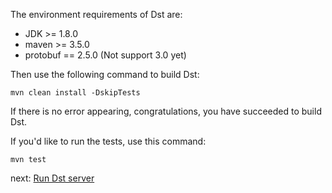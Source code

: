 
The environment requirements of Dst are:

- JDK >= 1.8.0
- maven >= 3.5.0
- protobuf == 2.5.0 (Not support 3.0 yet)

Then use the following command to build Dst:
```shell
mvn clean install -DskipTests
```

If there is no error appearing, congratulations, you have succeeded to build Dst.

If you'd like to run the tests, use this command:
```shell
mvn test
```

next: [Run Dst server](https://distkv-project.github.io/distkv/run_distkv_server)
